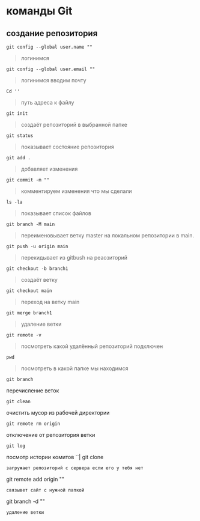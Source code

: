 # команды Git
## создание репозитория
```
git config --global user.name ""
```
>логинимся
```
git config --global user.email ""
```
>логинимся вводим почту
```
Cd ''
```
>путь  адреса к файлу
```
git init
```
>создаёт репозиторий в выбранной папке
```
git status
```
>показывает состояние репозитория
```
git add .
```
>добавляет изменения
```
git commit -m ""
```
>комментируем изменения что мы сделали
```
ls -la
```
>показывает список файлов
```
git branch -M main
```
>переименовывает ветку master на локальном репозитории в main.
```
git push -u origin main
```
>перекидывает из gitbush на реаозиторий 
```
git checkout -b branch1
```
>создаёт ветку
```
git checkout main
```
>переход на ветку main
```
git merge branch1
```
>удаление ветки
```
git remote -v
```
>посмотреть какой удалённый репозиторий подключен
```
pwd
```
>посмотреть в какой папке мы находимся
```
git branch
```
перечисление веток
```
git clean
```
очистить мусор из рабочей директории
```
git remote rm origin  
```
отключение от репозитория ветки
```
git log 
```
посмотр истории комитов
``|
git clone 
```
загружает репозиторий с сервера если его у тебя нет
```
git remote add origin ""
```
связывет сайт с нужной папкой
```
git branch -d ""
```
удаление ветки
